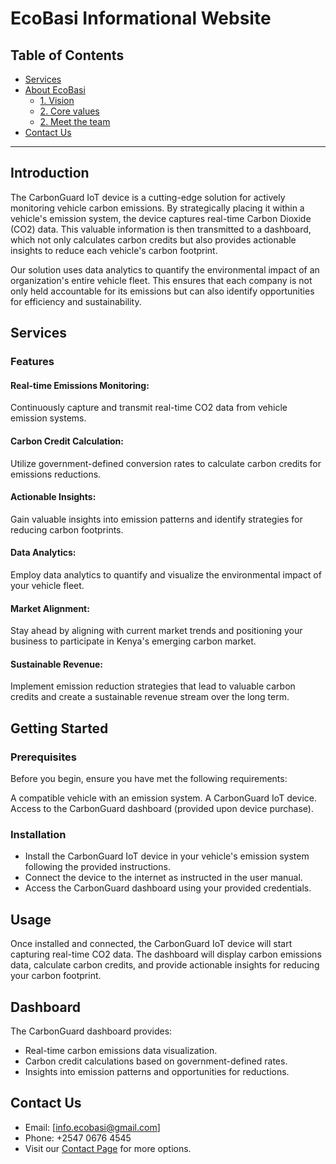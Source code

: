 # EcoBasi Informational Website


## Table of Contents
- [Services](#services)
- [About EcoBasi](#about-ecobasi)
  - [1. Vision](#1-vision)
  - [2. Core values](#2-core-values)
  - [2. Meet the team](#2-meet-the-team)
- [Contact Us](#contact-us)

---
## Introduction

The CarbonGuard IoT device is a cutting-edge solution for actively monitoring vehicle carbon emissions. By strategically placing it within a vehicle's emission system, the device captures real-time Carbon Dioxide (CO2) data. This valuable information is then transmitted to a dashboard, which not only calculates carbon credits but also provides actionable insights to reduce each vehicle's carbon footprint.

Our solution uses data analytics to quantify the environmental impact of an organization's entire vehicle fleet. This ensures that each company is not only held accountable for its emissions but can also identify opportunities for efficiency and sustainability.

## Services

### Features

#### Real-time Emissions Monitoring:
Continuously capture and transmit real-time CO2 data from vehicle emission systems.

#### Carbon Credit Calculation:
Utilize government-defined conversion rates to calculate carbon credits for emissions reductions.

#### Actionable Insights:
Gain valuable insights into emission patterns and identify strategies for reducing carbon footprints.

#### Data Analytics:
Employ data analytics to quantify and visualize the environmental impact of your vehicle fleet.

#### Market Alignment:
Stay ahead by aligning with current market trends and positioning your business to participate in Kenya's emerging carbon market.

#### Sustainable Revenue: 
Implement emission reduction strategies that lead to valuable carbon credits and create a sustainable revenue stream over the long term.


## Getting Started

### Prerequisites
Before you begin, ensure you have met the following requirements:

A compatible vehicle with an emission system.
A CarbonGuard IoT device.
Access to the CarbonGuard dashboard (provided upon device purchase).

### Installation
- Install the CarbonGuard IoT device in your vehicle's emission system following the provided instructions.
- Connect the device to the internet as instructed in the user manual.
- Access the CarbonGuard dashboard using your provided credentials.

## Usage

Once installed and connected, the CarbonGuard IoT device will start capturing real-time CO2 data. The dashboard will display carbon emissions data, calculate carbon credits, and provide actionable insights for reducing your carbon footprint.

## Dashboard

The CarbonGuard dashboard provides:

- Real-time carbon emissions data visualization.
- Carbon credit calculations based on government-defined rates.
- Insights into emission patterns and opportunities for reductions.

## Contact Us
- Email: [info.ecobasi@gmail.com]
- Phone: +2547 0676 4545
- Visit our [Contact Page](#) for more options.
